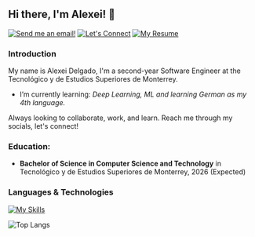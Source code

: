## Hi there, I'm Alexei! 👋
[![Send me an email!](https://shields.io/badge/A01637405@tec.mx-purple?style=for-the-badge)](mailto:A01637405@tec.mx)
[![Let's Connect](https://shields.io/badge/let's%20connect!-blue?logo=linkedin&style=for-the-badge)](https://linkedin.com/in/alexei-delgado-5729b8266)
[![My Resume](https://shields.io/badge/%F0%9F%93%84%20my%20r%C3%A9sum%C3%A9-gray?&style=for-the-badge)]()

### Introduction
My name is Alexei Delgado, I'm a second-year Software Engineer at the Tecnológico y de Estudios Superiores de Monterrey.
- I’m currently learning: *Deep Learning, ML and learning German as my 4th language.*

Always looking to collaborate, work, and learn. Reach me through my socials, let's connect!

### Education:
- **Bachelor of Science in Computer Science and Technology** in Tecnológico y de Estudios Superiores de Monterrey, 2026 (Expected)

### Languages & Technologies
[![My Skills](https://skillicons.dev/icons?i=c,cpp,js,html,css,matlab,py,r,github)](https://skillicons.dev) 

![Top Langs](https://github-readme-stats.vercel.app/api/top-langs/?username=alexeiddg&layout=compact)
